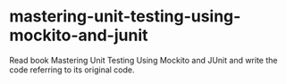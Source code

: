# mastering-unit-testing-using-mockito-and-junit
Read book Mastering Unit Testing Using Mockito and JUnit and write the code referring to its original code.
